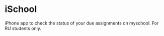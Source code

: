 iSchool
=======

iPhone app to check the status of your due assignments on myschool. For RU students only.
